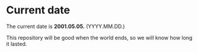 # Current date

The current date is **2001.05.05.** (YYYY.MM.DD.)

This repository will be good when the world ends, so we will know how long it lasted.